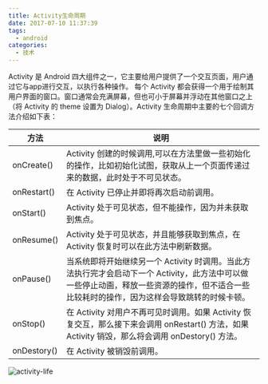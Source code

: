 ```yaml
---
title: Activity生命周期
date: 2017-07-10 11:37:39
tags: 
  - android
categories:
  - 技术
---
```


Activity 是 Android 四大组件之一，它主要给用户提供了一个交互页面，用户通过它与app进行交互，以执行各种操作。 每个 Activity 都会获得一个用于绘制其用户界面的窗口。窗口通常会充满屏幕，但也可小于屏幕并浮动在其他窗口之上（将 Activity 的 theme 设置为 Dialog）。Activity 生命周期中主要的七个回调方法介绍如下表：


| 方法        | 说明   |
| --------   | -----  |
| onCreate()     | Activity 创建的时候调用,可以在方法里做一些初始化的操作，比如初始化试图，获取从上一个页面传递过来的数据，此时处于不可见状态。 |
| onRestart()        |   在 Activity 已停止并即将再次启动前调用。   |
| onStart()        |   Activity 处于可见状态，但不能操作，因为并未获取到焦点。   |
| onResume()        |    Activity 处于可见状态，并且能够获取到焦点，在 Activity 恢复时可以在此方法中刷新数据。    |
| onPause()        |    当系统即将开始继续另一个 Activity 时调用。当此方法执行完才会启动下一个 Activity，此方法中可以做一些停止动画，释放一些资源的操作，但不适合一些比较耗时的操作，因为这样会导致跳转的时候卡顿。    |
| onStop()        |    在 Activity 对用户不再可见时调用。如果 Activity 恢复交互，那么接下来会调用 onRestart() 方法，如果 Activity 销毁，那么将会调用 onDestory() 方法。   |
| onDestory()        |    在 Activity 被销毁前调用。    |

![activity-life](https://developer.android.com/images/activity_lifecycle.png)

